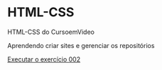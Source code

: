 # HTML-CSS
 HTML-CSS do CursoemVideo

Aprendendo criar sites e gerenciar os repositórios

<a href="https://gabrielsamatos.github.io/HTML-CSS/exercicios/ex002/index.html">Executar o exercício 002 </a>